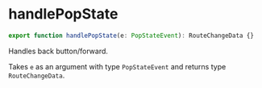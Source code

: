 # handlePopState

```js
export function handlePopState(e: PopStateEvent): RouteChangeData {}
```

Handles back button/forward.

Takes `e` as an argument with type `PopStateEvent` and returns type `RouteChangeData`.